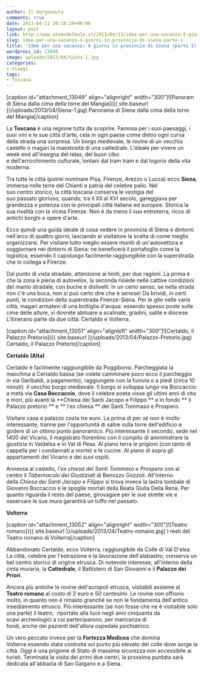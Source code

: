 ```yaml
---
author: Il Gorgonauta
comments: true
date: 2013-04-11 20:18:29+00:00
layout: post
link: http://www.atomodelmale.it/2013/04/11/idee-per-una-vacanza-4-giorni-in-provincia-di-siena-parte-i/
slug: idee-per-una-vacanza-4-giorni-in-provincia-di-siena-parte-i
title: 'Idee per una vacanza: 4 giorni in provincia di Siena (parte I)'
wordpress_id: 13048
image: uploads/2013/04/Siena-1.jpg
categories:
- Viaggi
tags:
- Toscana
---
```


[caption id="attachment_13049" align="alignright" width="300"]![Panoram di Siena dalla cima della torre del Mangia]({{ site.baseurl }}/uploads/2013/04/Siena-1.jpg) Panorama di Siena dalla cima della torre del Mangia[/caption]

La **Toscana** è una regione tutta da scoprire. Famosa per i suoi paesaggi, i suoi vini e le sue città d'arte, cela in ogni paese come dietro ogni curva della strada una sorpresa. Un borgo medievale, le rovine di un vecchio castello o magari la maestosità di una cattedrale. L'ideale per vivere un week end all'insegna del relax, del buon cibo e dell'arricchimento culturale, lontani dal tram tram e dal logorio della vita moderna.

Tra tutte le città (potrei nominare Pisa, Firenze, Arezzo o Lucca) ecco **Siena**, immersa nelle terre del Chianti e patria del celebre palio. Nel suo centro storico, la città toscana conserva le vestigia del suo passato glorioso, quando, tra il XII al XVI secolo, gareggiava per grandezza e potenza con le principali città italiane ed europee. Storica la sua rivalità con la vicina Firenze. Non è da meno il suo entroterra, ricco di antichi borghi e opere d'arte.

Ecco quindi una guida ideale di cosa vedere in provincia di Siena e dintorni nell'arco di quattro giorni, lasciando al visitatore la scelta di come meglio organizzarsi. Per visitare tutto meglio essere muniti di un'autovettura e soggiornare nei dintorni di Siena: ne beneficerà il portafoglio come la logistica, essendo il capoluogo facilmente raggiungibile con la superstrada che lo collega a Firenze.

Dal punto di vista stradale, attenzione ai limiti, per due ragioni. La prima è che la zona è piena di autovelox, la seconda risiede nelle cattive condizioni del manto stradale, con buche e dislivelli. In un certo senso, se nella strada non c'è una buca, non si può certo dire che è senese! Da brividi, in certi punti, le condizioni della superstrada Firenze-Siena. Per le gite nelle varie città, magari armatevi di una bottiglia d'acqua: essendo spesso poste sulle cime delle alture, vi dovrete abituare a scalinate, gradini, salite e discese. L'itinerario parte da due città: Certaldo e Volterra.

[caption id="attachment_13051" align="alignleft" width="300"]![Certaldo, il Palazzo Pretorio]({{ site.baseurl }}/uploads/2013/04/Palazzo-Pretorio.jpg) Certaldo, il Palazzo Pretorio[/caption]

**Certaldo (Alta)**

Certaldo è facilmente raggiungibile da Poggibonsi. Parcheggiata la macchina a Certaldo bassa (se volete camminare poco ecco il parcheggio in via Garibaldi, a pagamento), raggiungete con la funivia o a piedi (circa 10 minuti)  il vecchio borgo medievale. Il borgo si sviluppa lungo via Boccaccio: a metà via **Casa Boccaccio**, dove il celebre poeta visse gli ultimi anni di vita e morì, più avanti la **Chiesa dei Santi Jacopo e Filippo ** e in fondo ** il Palazzo pretorio ** e ** l'ex chiesa ** dei Santi Tommaso e Prospero.

Visitare casa e palazzo costa tre euro. La prima di per sé non è molto interessante, tranne per l'opportunità di salire sulla torre dell'edificio e godere di un ottimo punto panoramico. Più interessante il secondo, sede nel 1400 del Vicario, il magistrato fiorentino con il compito di amministrare la giustizia in Valdelsa e in Val di Pesa. Al piano terra le prigioni (con tanto di cappella per i condannati a morte) e le cucine. Al piano di sopra gli appartamenti del Vicario e dei suoi ospiti.

Annessa al castello, _l'ex chiesa dei Santi Tommaso e Prospero_ con al centro il _Tabernacolo dei Giustiziati_ di Benozzo Gozzoli. All'interno della _Chiesa dei Santi Jacopo e Filippo_ si trova invece la lastra tombale di Giovanni Boccaccio e le spoglie mortali della Beata Giulia Della Rena. Per quanto riguarda il resto del paese, girovagare per le sue strette vie e osservare le sue mura garantirà un tuffo nel passato.

**Volterra**

[caption id="attachment_13052" align="alignright" width="300"]![Teatro romano]({{ site.baseurl }}/uploads/2013/04/Teatro-romano.jpg) I resti del Teatro romano di Volterra[/caption]

Abbandonato Certaldo, ecco Volterra, raggiungibile da Colle di Val D'elsa. La città, celebre per l'estrazione e la lavorazione dell'alabastro, conserva un bel centro storico di origine etrusca. Di notevole interesse, all'interno della cinta muraria, la **Cattedrale**, il Battistero di San Giovanni e il **Palazzo dei Priori**.

Ancora più antiche le rovine dell'acropoli etrusca, visitabili assieme al **Teatro romano** al costo di 2 euro e 50 centesimi. Le rovine non offrono molto, in quanto non è rimasto granché se non le fondamenta dell'antico insediamento etrusco. Più interessante (se non fosse che ne è visitabile solo una parte) il teatro,  riportato alla luce negli anni cinquanta da scavi archeologici a cui parteciparono, per mancanza di fondi, anche dei pazienti dell'allora ospedale psichiatrico.

Un vero peccato invece per la **Fortezza Medicea** che domina Volterra essendo stata costruita sul punto più elevato del colle dove sorge la città. Oggi è una prigione di Stato di massima sicurezza non accessibile ai turisti. Terminata la visita dei primi due centri, la prossima puntata sarà dedicata all'abbazia di San Galgano e a Siena.
